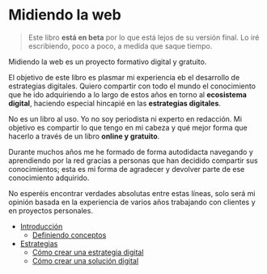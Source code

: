 # Midiendo la web

> Este libro **está en beta** por lo que está lejos de su versión final. Lo iré escribiendo, poco a poco, a medida que saque tiempo.

Midiendo la web es un proyecto formativo digital y gratuito.

El objetivo de este libro es plasmar mi experiencia eb el desarrollo de estrategias digitales. Quiero compartir con todo el mundo el conocimiento que he ido adquiriendo a lo largo de estos años en torno al **ecosistema digital**, haciendo especial hincapié en las **estrategias digitales**.

No es un libro al uso. Yo no soy periodista ni experto en redacción. Mi objetivo es compartir lo que tengo en mi cabeza y qué mejor forma que hacerlo a través de un libro **online y gratuito**.

Durante muchos años me he formado de forma autodidacta navegando y aprendiendo por la red gracias a personas que han decidido compartir sus conocimientos; esta es mi forma de agradecer y devolver parte de ese conocimiento adquirido.

No esperéis encontrar verdades absolutas entre estas líneas, solo será mi opinión basada en la experiencia de varios años trabajando con clientes y en proyectos personales.

 - [Introducción](introduccion)
   - [Definiendo conceptos](introduccion/definiendo-conceptos.md)
 - [Estrategias](estrategia)
   - [Cómo crear una estrategia digital](estrategia/como-crear-una-estrategia-digital.md)
   - [Cómo crear una solución digital](estrategia/como-crear-una-solucion-digital.md)
